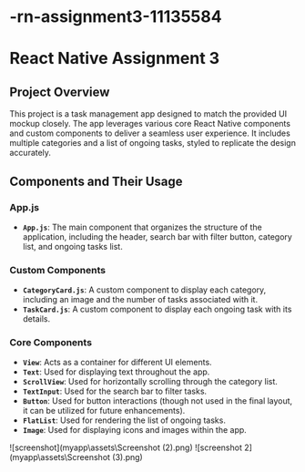 # -rn-assignment3-11135584
# React Native Assignment 3

## Project Overview

This project is a task management app designed to match the provided UI mockup closely. The app leverages various core React Native components and custom components to deliver a seamless user experience. It includes multiple categories and a list of ongoing tasks, styled to replicate the design accurately.

## Components and Their Usage

### App.js
- **`App.js`**: The main component that organizes the structure of the application, including the header, search bar with filter button, category list, and ongoing tasks list.

### Custom Components
- **`CategoryCard.js`**: A custom component to display each category, including an image and the number of tasks associated with it.
- **`TaskCard.js`**: A custom component to display each ongoing task with its details.

### Core Components
- **`View`**: Acts as a container for different UI elements.
- **`Text`**: Used for displaying text throughout the app.
- **`ScrollView`**: Used for horizontally scrolling through the category list.
- **`TextInput`**: Used for the search bar to filter tasks.
- **`Button`**: Used for button interactions (though not used in the final layout, it can be utilized for future enhancements).
- **`FlatList`**: Used for rendering the list of ongoing tasks.
- **`Image`**: Used for displaying icons and images within the app.


![screenshot](myapp\assets\Screenshot (2).png)
![screenshot 2](myapp\assets\Screenshot (3).png)
